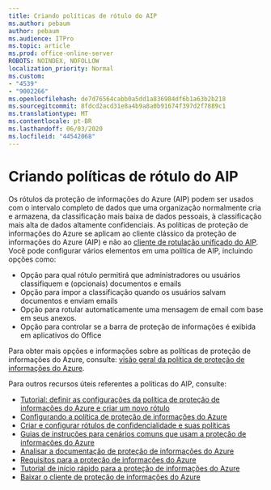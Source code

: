 ```yaml
---
title: Criando políticas de rótulo do AIP
ms.author: pebaum
author: pebaum
ms.audience: ITPro
ms.topic: article
ms.prod: office-online-server
ROBOTS: NOINDEX, NOFOLLOW
localization_priority: Normal
ms.custom:
- "4539"
- "9002266"
ms.openlocfilehash: de7d76564cabb0a5dd1a836984df6b1a63b2b218
ms.sourcegitcommit: 8fdcd2acd31e8a4b9a8a0b91674f397d2f7889c1
ms.translationtype: MT
ms.contentlocale: pt-BR
ms.lasthandoff: 06/03/2020
ms.locfileid: "44542068"
---
```

# <a name="creating-aip-label-policies"></a>Criando políticas de rótulo do AIP

Os rótulos da proteção de informações do Azure (AIP) podem ser usados com o intervalo completo de dados que uma organização normalmente cria e armazena, da classificação mais baixa de dados pessoais, à classificação mais alta de dados altamente confidenciais. As políticas de proteção de informações do Azure se aplicam ao cliente clássico da proteção de informações do Azure (AIP) e não ao [cliente de rotulação unificado do AIP](https://docs.microsoft.com/azure/information-protection/rms-client/unifiedlabelingclient-version-release-history). Você pode configurar vários elementos em uma política de AIP, incluindo opções como:

- Opção para qual rótulo permitirá que administradores ou usuários classifiquem e (opcionais) documentos e emails
- Opção para impor a classificação quando os usuários salvam documentos e enviam emails
- Opção para rotular automaticamente uma mensagem de email com base em seus anexos.
- Opção para controlar se a barra de proteção de informações é exibida em aplicativos do Office

Para obter mais opções e informações sobre as políticas de proteção de informações do Azure, consulte: [visão geral da política de proteção de informações do Azure](https://docs.microsoft.com/azure/information-protection/overview-policy).  

Para outros recursos úteis referentes a políticas do AIP, consulte:

- [Tutorial: definir as configurações da política de proteção de informações do Azure e criar um novo rótulo](https://docs.microsoft.com/azure/information-protection/infoprotect-quick-start-tutorial)  
- [Configurando a política de proteção de informações do Azure](https://docs.microsoft.com/azure/information-protection/configure-policy)  
- [Criar e configurar rótulos de confidencialidade e suas políticas](https://docs.microsoft.com/microsoft-365/compliance/create-sensitivity-labels)  
- [Guias de instruções para cenários comuns que usam a proteção de informações do Azure](https://docs.microsoft.com/azure/information-protection/how-to-guides)  
- [Analisar a documentação de proteção de informações do Azure](https://docs.microsoft.com/azure/information-protection/what-is-information-protection)  
- [Requisitos para a proteção de informações do Azure](https://docs.microsoft.com/azure/information-protection/get-started/requirements)  
- [Tutorial de início rápido para a proteção de informações do Azure](https://docs.microsoft.com/azure/information-protection/get-started/infoprotect-quick-start-tutorial)  
- [Baixar o cliente de proteção de informações do Azure](https://www.microsoft.com/download/details.aspx?id=53018)